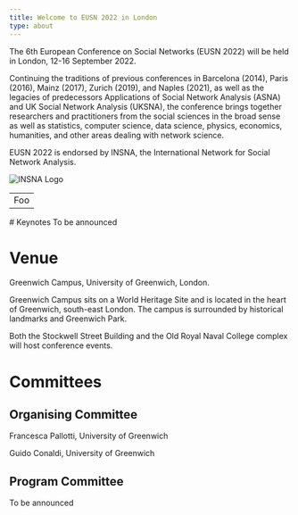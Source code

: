 ```yaml
---
title: Welcome to EUSN 2022 in London
type: about
---
```


The 6th European Conference on Social Networks (EUSN 2022) will be held in London, 12-16 September 2022. 

 <p>
Continuing the traditions of previous conferences in Barcelona (2014), Paris (2016), Mainz (2017), Zurich (2019), and Naples (2021), as well as the legacies of predecessors Applications of Social Network Analysis (ASNA) and UK Social Network Analysis (UKSNA), the conference brings together researchers and practitioners from the social sciences in the broad sense as well as statistics, computer science, data science, physics, economics, humanities, and other areas dealing with network science. 
 </p>

EUSN 2022 is endorsed by INSNA, the International Network for Social Network Analysis.

 <img class="my-12 max-w-full mx-auto" src="/img/INSNA_logo.png" alt="INSNA Logo">
<table>
    <tr>
        <td>Foo</td>
    </tr>
</table>
# Keynotes
To be announced

# Venue 
Greenwich Campus, University of Greenwich, London.   

Greenwich Campus sits on a World Heritage Site and is located in the heart of Greenwich, south-east London. The campus is surrounded by historical landmarks and Greenwich Park.  

Both the Stockwell Street Building and the Old Royal Naval College complex will host conference events.   

# Committees 

## Organising Committee 

Francesca Pallotti, University of Greenwich 

Guido Conaldi, University of Greenwich 

## Program Committee 

To be announced 
